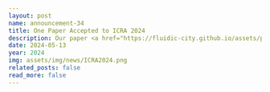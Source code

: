 ```yaml
---
layout: post
name: announcement-34
title: One Paper Accepted to ICRA 2024
description: Our paper <a href="https://fluidic-city.github.io/assets/pdf/Villarreal2023Pixel.pdf"> Mixed Traffic Control and Coordination from Pixels </a> has been accepted to IEEE International Conference on Robotics and Automation (ICRA) held in PACIFICO Yokohama, Japan. Congratulations to all the authors!
date: 2024-05-13
year: 2024
img: assets/img/news/ICRA2024.png
related_posts: false
read_more: false
---
```

